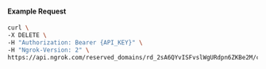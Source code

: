 <!-- Code generated for API Clients. DO NOT EDIT. -->

#### Example Request

```bash
curl \
-X DELETE \
-H "Authorization: Bearer {API_KEY}" \
-H "Ngrok-Version: 2" \
https://api.ngrok.com/reserved_domains/rd_2sA6QYvISFvslWgURdpn6ZKBe2M/certificate_management_policy
```
